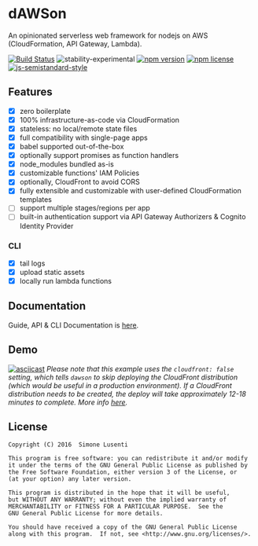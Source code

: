 
# dAWSon
An opinionated serverless web framework for nodejs on AWS (CloudFormation, API Gateway, Lambda).  

[![Build Status](https://travis-ci.org/lusentis/dawson.svg?branch=master)](https://travis-ci.org/lusentis/dawson)
![stability-experimental](https://img.shields.io/badge/stability-experimental-orange.svg)
[![npm version](https://img.shields.io/npm/v/dawson.svg?maxAge=3600)]()
[![npm license](https://img.shields.io/npm/l/dawson.svg?maxAge=2592000?style=plastic)]()
[![js-semistandard-style](https://img.shields.io/badge/code%20style-semistandard-brightgreen.svg?style=plastic)](https://github.com/Flet/semistandard)

## Features

* [X] zero boilerplate
* [X] 100% infrastructure-as-code via CloudFormation
* [X] stateless: no local/remote state files
* [X] full compatibility with single-page apps
* [X] babel supported out-of-the-box
* [X] optionally support promises as function handlers
* [X] node_modules bundled as-is
* [X] customizable functions' IAM Policies
* [X] optionally, CloudFront to avoid CORS
* [X] fully extensible and customizable with user-defined CloudFormation templates
* [ ] support multiple stages/regions per app
* [ ] built-in authentication support via API Gateway Authorizers & Cognito Identity Provider

### CLI
* [X] tail logs
* [X] upload static assets
* [X] locally run lambda functions

## Documentation
Guide, API & CLI Documentation is [here](docs/README.md).

## Demo
[![asciicast](https://asciinema.org/a/cq1t6rhfo0g19ovafabcsawlz.png?v=2)](https://asciinema.org/a/cq1t6rhfo0g19ovafabcsawlz)
*Please note that this example uses the `cloudfront: false` setting, which tells `dawson` to skip deploying the CloudFront distribution (which would be useful in a production environment). If a CloudFront distribution needs to be created, the deploy will take approximately 12-18 minutes to complete. More info [here](docs/API.md#packagejson-fields-reference).*


## License

    Copyright (C) 2016  Simone Lusenti
    
    This program is free software: you can redistribute it and/or modify
    it under the terms of the GNU General Public License as published by
    the Free Software Foundation, either version 3 of the License, or
    (at your option) any later version.
    
    This program is distributed in the hope that it will be useful,
    but WITHOUT ANY WARRANTY; without even the implied warranty of
    MERCHANTABILITY or FITNESS FOR A PARTICULAR PURPOSE.  See the
    GNU General Public License for more details.
    
    You should have received a copy of the GNU General Public License
    along with this program.  If not, see <http://www.gnu.org/licenses/>.
